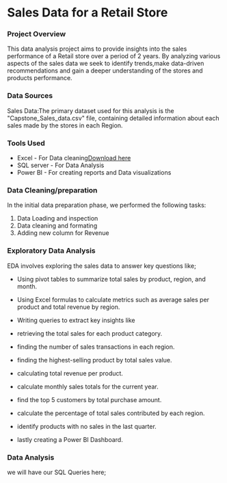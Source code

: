 # Sales Data for a Retail Store

### Project Overview

This data analysis project aims to provide insights into the sales performance of a Retail store over a period of 2 years. By analyzing various aspects of the sales data we seek to identify trends,make data-driven recommendations and gain a deeper understanding of the stores and products performance.

### Data Sources

Sales Data:The primary dataset used for this analysis is the "Capstone_Sales_data.csv" file, containing detailed information about each sales made by the stores in each Region.

### Tools Used

- Excel - For Data cleaning[Download here](https://microsoft.com)
- SQL server - For Data Analysis
- Power BI - For creating reports and Data visualizations


### Data Cleaning/preparation

In the initial data preparation phase, we performed the following tasks:
1. Data Loading and inspection
2. Data cleaning and formating
3. Adding new column for Revenue


### Exploratory Data Analysis

EDA involves exploring the sales data to answer key questions like;

- Using pivot tables to summarize total sales by product, region, and month.

- Using Excel formulas to calculate metrics such as average sales per product and total revenue by region.
  
- Writing queries to extract key insights like

- retrieving the total sales for each product category.

- finding the number of sales transactions in each region.

- finding the highest-selling product by total sales value.

- calculating total revenue per product.

- calculate monthly sales totals for the current year.

- find the top 5 customers by total purchase amount.

- calculate the percentage of total sales contributed by each region.

- identify products with no sales in the last quarter.
  
- lastly creating a Power BI Dashboard.
  
### Data Analysis

we will have our SQL Queries here;

```SQL



